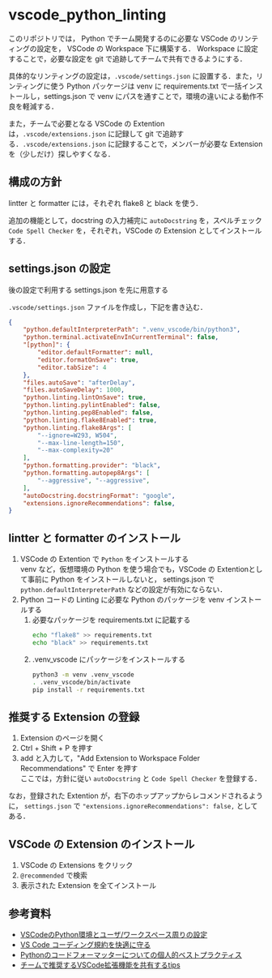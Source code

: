 # vscode_python_linting

このリポジトリでは，
Python でチーム開発するのに必要な VSCode のリンティングの設定を，
VSCode の Workspace 下に構築する．
Workspace に設定することで，必要な設定を git で追跡してチームで共有できるようにする．

具体的なリンティングの設定は，`.vscode/settings.json` に設置する．また，リンティングに使う Python パッケージは venv に requirements.txt で一括インストールし，settings.json で venv にパスを通すことで，環境の違いによる動作不良を軽減する．

また，チームで必要となる VSCode の Extention は，`.vscode/extensions.json` に記録して git で追跡する．`.vscode/extensions.json` に記録することで，メンバーが必要な Extension を（少しだけ）探しやすくなる．

## 構成の方針

lintter と formatter には，それぞれ flake8 と black を使う．

追加の機能として，docstring の入力補完に `autoDocstring` を，スペルチェック `Code Spell Checker` を，それぞれ，VSCode の Extension としてインストールする．

## settings.json の設定
後の設定で利用する settings.json を先に用意する

`.vscode/settings.json` ファイルを作成し，下記を書き込む．
```json
{
    "python.defaultInterpreterPath": ".venv_vscode/bin/python3",
    "python.terminal.activateEnvInCurrentTerminal": false,
    "[python]": {
        "editor.defaultFormatter": null,
        "editor.formatOnSave": true,
        "editor.tabSize": 4
    },
    "files.autoSave": "afterDelay",
    "files.autoSaveDelay": 1000,
    "python.linting.lintOnSave": true,
    "python.linting.pylintEnabled": false,
    "python.linting.pep8Enabled": false,
    "python.linting.flake8Enabled": true,
    "python.linting.flake8Args": [
        "--ignore=W293, W504",
        "--max-line-length=150",
        "--max-complexity=20"
    ],
    "python.formatting.provider": "black",
    "python.formatting.autopep8Args": [
        "--aggressive", "--aggressive",
    ],
    "autoDocstring.docstringFormat": "google",
    "extensions.ignoreRecommendations": false,
}
```

## lintter と formatter のインストール
1. VSCode の Extention で `Python` をインストールする  
   venv など，仮想環境の Python を使う場合でも，VSCode の Extentionとして事前に Python をインストールしないと，
   settings.json で `python.defaultInterpreterPath` などの設定が有効にならない．
1. Python コードの Linting に必要な Python のパッケージを venv インストールする
   1. 必要なパッケージを requirements.txt に記載する
      ```bash
      echo "flake8" >> requirements.txt
      echo "black" >> requirements.txt
      ```
   1. .venv_vscode にパッケージをインストールする
      ```bash
      python3 -m venv .venv_vscode
      . .venv_vscode/bin/activate
      pip install -r requirements.txt
      ```

## 推奨する Extension の登録
1. Extension のページを開く
1. Ctrl + Shift + P を押す
1. add と入力して，"Add Extension to Workspace Folder Recommendations" で Enter を押す  
   ここでは，方針に従い `autoDocstring` と `Code Spell Checker` を登録する．

なお，登録された Extention が，右下のホップアップからレコメンドされるように，
`settings.json` で `"extensions.ignoreRecommendations": false,` としてある．

## VSCode の Extension のインストール
1. VSCode の Extensions をクリック
1. `@recommended` で検索
1. 表示された Extension を全てインストール

## 参考資料
- [VSCodeのPython環境とユーザ/ワークスペース周りの設定](https://qiita.com/tamo_breaker/items/132c219d4e20105d44da)
- [VS Code コーディング規約を快適に守る](https://qiita.com/firedfly/items/00c34018581c6cec9b84)
- [Pythonのコードフォーマッターについての個人的ベストプラクティス](https://qiita.com/sin9270/items/85e2dab4c0144c79987d)
- [チームで推奨するVSCode拡張機能を共有するtips](https://future-architect.github.io/articles/20200828/)
